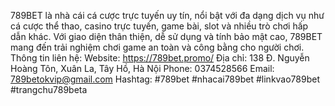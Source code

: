 789BET là nhà cái cá cược trực tuyến uy tín, nổi bật với đa dạng dịch vụ như cá cược thể thao, casino trực tuyến, game bài, slot và nhiều trò chơi hấp dẫn khác. Với giao diện thân thiện, dễ sử dụng và tính bảo mật cao, 789BET mang đến trải nghiệm chơi game an toàn và công bằng cho người chơi.
Thông tin liên hệ:
Website: https://789bet.promo/
Địa chỉ: 138 Đ. Nguyễn Hoàng Tôn, Xuân La, Tây Hồ, Hà Nội
Phone: 0374528566
Email: 789betokvip@gmail.com
Hashtag: #789bet #nhacai789bet #linkvao789bet #trangchu789beta